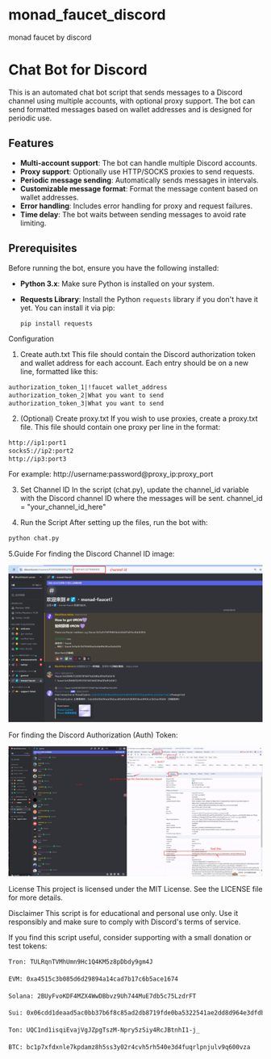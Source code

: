 # monad_faucet_discord
monad faucet by discord
# Chat Bot for Discord

This is an automated chat bot script that sends messages to a Discord channel using multiple accounts, with optional proxy support. The bot can send formatted messages based on wallet addresses and is designed for periodic use.

## Features

- **Multi-account support**: The bot can handle multiple Discord accounts.
- **Proxy support**: Optionally use HTTP/SOCKS proxies to send requests.
- **Periodic message sending**: Automatically sends messages in intervals.
- **Customizable message format**: Format the message content based on wallet addresses.
- **Error handling**: Includes error handling for proxy and request failures.
- **Time delay**: The bot waits between sending messages to avoid rate limiting.

## Prerequisites

Before running the bot, ensure you have the following installed:

- **Python 3.x**: Make sure Python is installed on your system.
- **Requests Library**: Install the Python `requests` library if you don't have it yet. You can install it via pip:
  
  ```bash
  pip install requests
  ```


Configuration
1. Create auth.txt
This file should contain the Discord authorization token and wallet address for each account. Each entry should be on a new line, formatted like this:
```
authorization_token_1|!faucet wallet_address
authorization_token_2|What you want to send
authorization_token_3|What you want to send
```
2. (Optional) Create proxy.txt
If you wish to use proxies, create a proxy.txt file. This file should contain one proxy per line in the format:
```
http://ip1:port1
socks5://ip2:port2
http://ip3:port3
```
For example:
http://username:password@proxy_ip:proxy_port

3. Set Channel ID
In the script (chat.py), update the channel_id variable with the Discord channel ID where the messages will be sent.
channel_id = "your_channel_id_here"

4. Run the Script
After setting up the files, run the bot with:
```bash
python chat.py
```
5.Guide
For finding the Discord Channel ID image:

![Image 1](channelid_guide.png)

For finding the Discord Authorization (Auth) Token:

![Image 2](auth_guide.jpg)

License
This project is licensed under the MIT License. See the LICENSE file for more details.

Disclaimer
This script is for educational and personal use only. Use it responsibly and make sure to comply with Discord's terms of service.

If you find this script useful, consider supporting with a small donation or test tokens:

```bash
Tron: TULRqnTVMhUmn9Hc1Q4KM5z8pDbdy9gm4J

EVM: 0xa4515c3b085d6d29894a14cad7b17c6b5ace1674

Solana: 2BUyFvoKDF4MZX4WwDBbvz9Uh744MuE7db5c75LzdrFT

Sui: 0x06cdd1deaad5ac0bb37b6f8c85ad2db8719fde0ba5322541ae2dd8d964e3dfdb

Ton: UQC1nd1isqiEvajVgJZpgTszM-Npry5zSiy4RcJBtnhI1-j_

BTC: bc1p7xfdxnle7kpdamz8h5ss3y02r4cvh5rh540e3d4fuqrlpnjulv9q600vza
```

